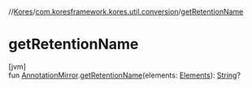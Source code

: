 //[Kores](../../index.md)/[com.koresframework.kores.util.conversion](index.md)/[getRetentionName](get-retention-name.md)

# getRetentionName

[jvm]\
fun [AnnotationMirror](https://docs.oracle.com/javase/8/docs/api/javax/lang/model/element/AnnotationMirror.html).[getRetentionName](get-retention-name.md)(elements: [Elements](https://docs.oracle.com/javase/8/docs/api/javax/lang/model/util/Elements.html)): [String](https://kotlinlang.org/api/latest/jvm/stdlib/kotlin/-string/index.html)?
